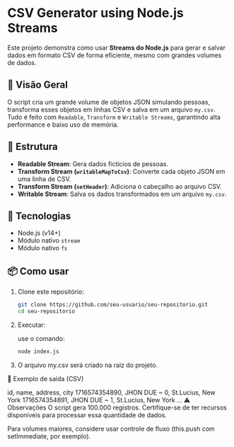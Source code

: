 # CSV Generator using Node.js Streams

Este projeto demonstra como usar **Streams do Node.js** para gerar e salvar dados em formato CSV de forma eficiente, mesmo com grandes volumes de dados.

## 🚀 Visão Geral

O script cria um grande volume de objetos JSON simulando pessoas, transforma esses objetos em linhas CSV e salva em um arquivo `my.csv`. Tudo é feito com `Readable`, `Transform` e `Writable Streams`, garantindo alta performance e baixo uso de memória.

## 📂 Estrutura

- **Readable Stream**: Gera dados fictícios de pessoas.
- **Transform Stream (`writableMapToCsv`)**: Converte cada objeto JSON em uma linha de CSV.
- **Transform Stream (`setHeader`)**: Adiciona o cabeçalho ao arquivo CSV.
- **Writable Stream**: Salva os dados transformados em um arquivo `my.csv`.

## 🧱 Tecnologias

- Node.js (v14+)
- Módulo nativo `stream`
- Módulo nativo `fs`

## 📦 Como usar

1. Clone este repositório:
   ```bash
   git clone https://github.com/seu-usuario/seu-repositorio.git
   cd seu-repositorio
   ```

2. Executar:
   
   use o comando:
   ```bash
   node index.js
   ```

3. O arquivo my.csv será criado na raiz do projeto.

📝 Exemplo de saída (CSV)

id, name, address, city
1716574354890, JHON DUE ~ 0, St.Lucius, New York
1716574354891, JHON DUE ~ 1, St.Lucius, New York
...
⚠️ Observações
O script gera 100.000 registros. Certifique-se de ter recursos disponíveis para processar essa quantidade de dados.

Para volumes maiores, considere usar controle de fluxo (this.push com setImmediate, por exemplo).

